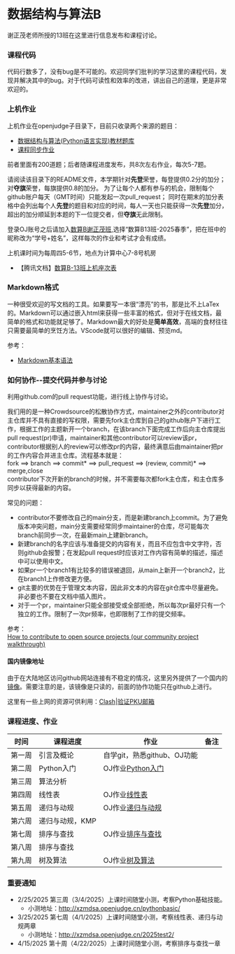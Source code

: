 # 数据结构与算法B

谢正茂老师所授的13班在这里进行信息发布和课程讨论。
### 课程代码

代码行数多了，没有bug是不可能的。欢迎同学们批判的学习这里的课程代码，发现并解决其中的bug。对于代码可读性和效率的改进，讲出自己的道理，更是非常欢迎的。

### 上机作业

上机作业在openjudge子目录下，目前只收录两个来源的题目：
 - [数据结构与算法(Python语言实现)教材题库]( http://dsbpython.openjudge.cn/dspythonbook/ )
 - [课程同步作业]( http://xzmdsa.openjudge.cn )

前者里面有200道题；后者随课程进度发布，共8次左右作业，每次5-7题。

请阅读该目录下的README文件，本学期针对**先登**荣誉，每登提供0.2分的加分；对**夺旗**荣誉，每旗提供0.8的加分。
为了让每个人都有参与的机会，限制每个github账户每天（GMT时间）只能发起一次pull_request；
同时在期末的加分表格中会列出每个人**先登**的题目和对应的时间，每人一天也只能获得一次**先登**加分，超出的加分顺延到本题的下一位提交者，但**夺旗**无此限制。

登录OJ账号之后请加入[数算B谢正茂班]( http://xzmdsa.openjudge.cn ),选择“数算B13班-2025春季”，把在班中的昵称改为“学号+姓名”，这样每次的作业和考试才会有成绩。

上机课时间为每周四5-6节，地点为计算中心7-8号机房
- 【腾讯文档】[数算B-13班上机座次表]( https://docs.qq.com/sheet/DSnhIcVJDTnVHcER0?tab=txwm2e )

### Markdown格式

一种很受欢迎的写文档的工具。如果要写一本很“漂亮”的书，那是比不上LaTex的。Markdown可以通过嵌入html来获得一些丰富的格式，但对于在线文档，最简单的格式和功能就足够了。Markdown最大的好处是**简单高效**，高端的食材往往只需要最简单的烹饪方法。VScode就可以很好的编辑、预览md。

参考：<br>
- [Markdown基本语法]( https://www.markdownguide.org/basic-syntax/ )

### 如何协作--提交代码并参与讨论

利用github.com的pull request功能，进行线上协作与讨论。

我们用的是一种Crowdsource的松散协作方式，maintainer之外的contributor对主仓库并不具有直接的写权限，需要先fork主仓库到自己的github账户下进行工作，根据工作的主题新开一个branch，在该branch下面完成工作后向主仓库提出pull request(pr)申请，maintainer和其他contributor可以review该pr，contributor根据别人的review可以修改pr的内容，最终满意后由maintainer把pr的工作内容合并进主仓库。流程基本就是：<br>
fork ==> branch ==> commit* ==> pull_request ==> (review, commit)* ==> merge,close<br>
contributor下次开新的branch的时候，并不需要每次都fork主仓库，和主仓库多同步以获得最新的内容。

常见的问题：
- contributor不要修改自己的main分支，而是新建branch上commit。为了避免版本冲突问题，main分支需要经常同步maintainer的仓库，尽可能每次branch前同步一次，在最新main上建新branch。
- 新建branch的名字应该与准备提交的内容有关，而且不应包含中文字符，否则github会报警；在发起pull request时应该对工作内容有简单的描述，描述中可以使用中文。
- 如果pr一个branch1有比较多的错误被退回，从main上新开一个branch2，比在branch1上作修改更方便。
- git主要的优势在于管理文本内容，因此非文本的内容在git仓库中尽量避免。非必要也不要在文档中插入图片。
- 对于一个pr，maintainer只能全部接受或全部拒绝，所以每次pr最好只有一个独立的工作。限制了一次pr频率，也即限制了工作的提交频率。


参考：<br>
[How to contribute to open source projects (our community project walkthrough)]( https://www.youtube.com/watch?v=dLRA1lffWBw )

#### 国内镜像地址

由于在大陆地区访问github网站连接有不稳定的情况，这里另外提供了一个国内的[镜像](https://gitee.com/patrickxzm/dsa2020)。需要注意的是，该镜像是只读的，前面的协作功能只在github上进行。

这里有一些上网的资源可供利用：[Clash](https://blog.189854.xyz/blog/walless/2023/11/04/clash.html)|[验证PKU邮箱](https://189854.xyz/verify/)

### 课程进度、作业

| 时间  | 课程进度     | 作业                                                     | 备注  |
| --- | -------- | ------------------------------------------------------ | --- |
| 第一周 | 引言及概论    | 自学git，熟悉github、OJ功能                                    |     |
| 第二周 | Python入门 | OJ作业[Python入门](http://xzmdsa.openjudge.cn/2025python/) |     |
| 第三周 | 算法分析     |                                                        |     |
| 第四周 | 线性表     |        OJ作业[线性表](http://xzmdsa.openjudge.cn/2025hw2/)       |     |
| 第五周 | 递归与动规 |        OJ作业[递归与动规](http://xzmdsa.openjudge.cn/2025hw3/)      |        |
| 第六周 | 递归与动规，KMP |                                                       |        |
| 第七周 | 排序与查找 |  OJ作业[排序与查找](http://xzmdsa.openjudge.cn/)          |        |
| 第八周 | 排序与查找 |                                                          |        |
| 第九周 | 树及算法 | OJ作业[树及算法]( http://xzmdsa.openjudge.cn/ )            |        |

###  重要通知
- 2/25/2025 第三周（3/4/2025）上课时间随堂小测，考察Python基础技能。
	- 小测地址：http://xzmdsa.openjudge.cn/pythonbasic/
- 3/25/2025 第七周（4/1/2025）上课时间随堂小测，考察线性表、递归与动规两章
	- 小测地址：http://xzmdsa.openjudge.cn/2025test2/
- 4/15/2025 第十周（4/22/2025）上课时间随堂小测，考察排序与查找一章

